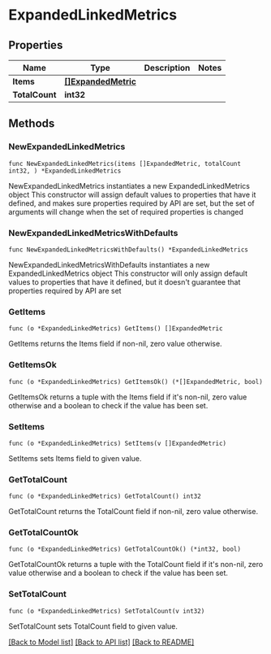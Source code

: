 # ExpandedLinkedMetrics

## Properties

Name | Type | Description | Notes
------------ | ------------- | ------------- | -------------
**Items** | [**[]ExpandedMetric**](ExpandedMetric.md) |  | 
**TotalCount** | **int32** |  | 

## Methods

### NewExpandedLinkedMetrics

`func NewExpandedLinkedMetrics(items []ExpandedMetric, totalCount int32, ) *ExpandedLinkedMetrics`

NewExpandedLinkedMetrics instantiates a new ExpandedLinkedMetrics object
This constructor will assign default values to properties that have it defined,
and makes sure properties required by API are set, but the set of arguments
will change when the set of required properties is changed

### NewExpandedLinkedMetricsWithDefaults

`func NewExpandedLinkedMetricsWithDefaults() *ExpandedLinkedMetrics`

NewExpandedLinkedMetricsWithDefaults instantiates a new ExpandedLinkedMetrics object
This constructor will only assign default values to properties that have it defined,
but it doesn't guarantee that properties required by API are set

### GetItems

`func (o *ExpandedLinkedMetrics) GetItems() []ExpandedMetric`

GetItems returns the Items field if non-nil, zero value otherwise.

### GetItemsOk

`func (o *ExpandedLinkedMetrics) GetItemsOk() (*[]ExpandedMetric, bool)`

GetItemsOk returns a tuple with the Items field if it's non-nil, zero value otherwise
and a boolean to check if the value has been set.

### SetItems

`func (o *ExpandedLinkedMetrics) SetItems(v []ExpandedMetric)`

SetItems sets Items field to given value.


### GetTotalCount

`func (o *ExpandedLinkedMetrics) GetTotalCount() int32`

GetTotalCount returns the TotalCount field if non-nil, zero value otherwise.

### GetTotalCountOk

`func (o *ExpandedLinkedMetrics) GetTotalCountOk() (*int32, bool)`

GetTotalCountOk returns a tuple with the TotalCount field if it's non-nil, zero value otherwise
and a boolean to check if the value has been set.

### SetTotalCount

`func (o *ExpandedLinkedMetrics) SetTotalCount(v int32)`

SetTotalCount sets TotalCount field to given value.



[[Back to Model list]](../README.md#documentation-for-models) [[Back to API list]](../README.md#documentation-for-api-endpoints) [[Back to README]](../README.md)


